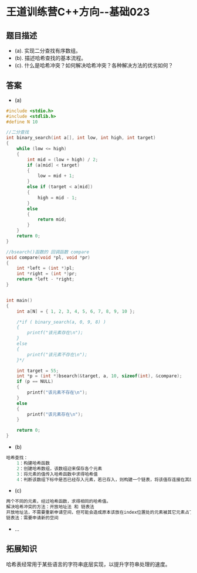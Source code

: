 # 王道训练营C++方向--基础023

## 题目描述

- (a). 实现二分查找有序数组。
- (b). 描述哈希查找的基本流程。
- (c). 什么是哈希冲突？如何解决哈希冲突？各种解决方法的优劣如何？

## 答案

- (a)

```c
#include <stdio.h>
#include <stdlib.h>
#define N 10

//二分查找
int binary_search(int a[], int low, int high, int target)
{
	while (low <= high)
	{
		int mid = (low + high) / 2;
		if (a[mid] < target)
		{
			low = mid + 1;
		}
		else if (target < a[mid])
		{
			high = mid - 1;
		}
		else
		{
			return mid;
		}
	}
	return 0;
}

//bsearch()函数的 回调函数 compare
void compare(void *pl, void *pr)
{
	int *left = (int *)pl;
	int *right = (int *)pr;
	return *left - *right;
}


int main()
{
	int a[N] = { 1, 2, 3, 4, 5, 6, 7, 8, 9, 10 };

	/*if ( binary_search(a, 0, 9, 8) )
	{
		printf("该元素存在\n");
	}
	else
	{
		printf("该元素不存在\n");
	}*/

	int target = 55;
	int *p = (int *)bsearch(&target, a, 10, sizeof(int), &compare);
	if (p == NULL)
	{
		printf("该元素不存在\n");
	}
	else
	{
		printf("该元素存在\n");
	}

	return 0;
}

```

- (b)

```c
哈希查找：
    1：构建哈希函数
    2：创建哈希数组，该数组迎来保存各个元素
    3：将元素的值传入哈希函数中求得哈希值
    4：判断该数组下标中是否已经存入元素，若已存入，则构建一个链表，将该值存连接在其后
```

- (c)

```c
两个不同的元素，经过哈希函数，求得相同的哈希值。
解决哈希冲突的方法：开放地址法 和 链表法
开放地址法，不需要重新申请空间，但可能会造成原本该放在index位置处的元素被其它元素占了
链表法：需要申请新的空间
```

- ...

## 拓展知识

哈希表经常用于某些语言的字符串底层实现，以提升字符串处理的速度。